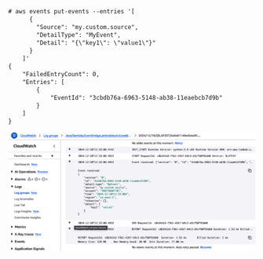 ```
# aws events put-events --entries '[                               
      {
        "Source": "my.custom.source",
        "DetailType": "MyEvent",
        "Detail": "{\"key1\": \"value1\"}"
      }
    ]'
{
    "FailedEntryCount": 0,
    "Entries": [
        {
            "EventId": "3cbdb76a-6963-5148-ab38-11eaebcb7d9b"
        }
    ]
}
```


![Screenshot of resulting CloudWatch log entry](example-log-entry.png)
